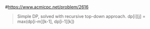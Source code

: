 #https://www.acmicpc.net/problem/2616

> Simple DP, solved with recursive top-down approach.
> dp[i][j] = max(dp[i-m][k-1], dp[i-1][k])
